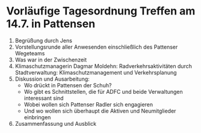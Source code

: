# Vorläufige Tagesordnung Treffen am 14.7. in Pattensen

1. Begrüßung durch Jens
1. Vorstellungsrunde aller Anwesenden einschließlich des Pattenser Wegeteams
1. Was war in der Zwischenzeit
1. Klimaschutzmanagerin Dagmar Moldehn: Radverkehrsaktivitäten durch Stadtverwaltung: Klimaschutzmanagement und Verkehrsplanung
1. Diskussion und Ausarbeitung:
    - Wo drückt in Pattensen der Schuh?
    - Wo gibt es Schnittstellen, die für ADFC und beide Verwaltungen interessant sind
    - Wobei wollen sich Pattenser Radler sich engagieren
    - Und wo wollen sich überhaupt die Aktiven und Neumitglieder einbringen
1. Zusammenfassung und Ausblick

